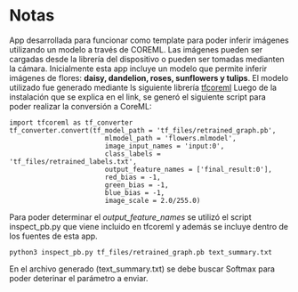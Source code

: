 #  Notas

App desarrollada para funcionar como template para poder inferir imágenes utilizando un modelo a través de COREML.
Las imágenes pueden ser cargadas desde la librería del dispositivo o pueden ser tomadas medianten  la cámara.
Inicialmente esta app incluye un modelo que permite inferir imágenes de flores: **daisy, dandelion, roses, sunflowers y tulips**.
El modelo utilizado fue generado mediante ls siguiente librería [tfcoreml](https://github.com/tf-coreml/tf-coreml)
Luego de la instalación que se explica en el link, se generó el siguiente script para poder realizar la conversión a CoreML:

```
import tfcoreml as tf_converter
tf_converter.convert(tf_model_path = 'tf_files/retrained_graph.pb',
                        mlmodel_path = 'flowers.mlmodel',
                        image_input_names = 'input:0',
                        class_labels = 'tf_files/retrained_labels.txt',
                        output_feature_names = ['final_result:0'],
                        red_bias = -1,
                        green_bias = -1,
                        blue_bias = -1,
                        image_scale = 2.0/255.0)    
```


Para poder determinar el *output_feature_names* se utilizó el script inspect_pb.py que viene incluido en tfcoreml y además se incluye dentro de los fuentes de esta app.
```
python3 inspect_pb.py tf_files/retrained_graph.pb text_summary.txt
```
En el archivo generado (text_summary.txt) se debe buscar Softmax para poder deterinar el parámetro a enviar.



